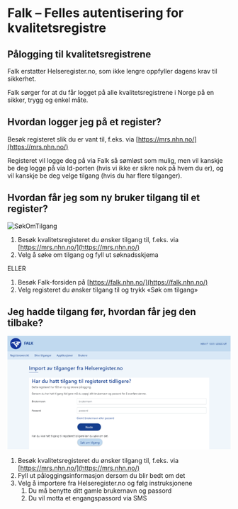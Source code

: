 # Falk – Felles autentisering for kvalitetsregistre

## Pålogging til kvalitetsregistrene
Falk erstatter Helseregister.no, som ikke lengre oppfyller dagens krav til sikkerhet.

Falk sørger for at du får logget på alle kvalitetsregistrene i Norge på en sikker, trygg og enkel måte.

## Hvordan logger jeg på et register?
Besøk registeret slik du er vant til, f.eks. via [https://mrs.nhn.no/](https://mrs.nhn.no/)

Registeret vil logge deg på via Falk så sømløst som mulig, men vil kanskje be deg logge på via Id-porten (hvis vi ikke er sikre nok på hvem du er), og vil kanskje be deg velge tilgang (hvis du har flere tilganger).

## Hvordan får jeg som ny bruker tilgang til et register?

![SøkOmTilgang](img/SøkOmTilgang.png)

1. Besøk kvalitetsregisteret du ønsker tilgang til, f.eks. via [https://mrs.nhn.no/](https://mrs.nhn.no/)
2. Velg å søke om tilgang og fyll ut søknadsskjema

ELLER

1. Besøk Falk-forsiden på [https://falk.nhn.no/](https://falk.nhn.no/)
2. Velg registeret du ønsker tilgang til og trykk «Søk om tilgang»

## Jeg hadde tilgang før, hvordan får jeg den tilbake?

![ImportAvTilgang](img/ImportAvTilgang.png)
1. Besøk kvalitetsregisteret du ønsker tilgang til, f.eks. via [https://mrs.nhn.no/](https://mrs.nhn.no/)
2. Fyll ut påloggingsinformasjon dersom du blir bedt om det
3. Velg å importere fra Helseregister.no og følg instruksjonene 
   1. Du må benytte ditt gamle brukernavn og passord
   2. Du vil motta et engangspassord via SMS
